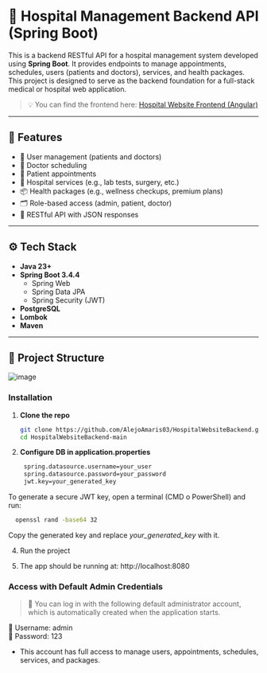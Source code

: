 # 🏥 Hospital Management Backend API (Spring Boot)

This is a backend RESTful API for a hospital management system developed using **Spring Boot**. It provides endpoints to manage appointments, schedules, users (patients and doctors), services, and health packages. This project is designed to serve as the backend foundation for a full-stack medical or hospital web application.

> 💡 You can find the frontend here: [Hospital Website Frontend (Angular)](https://github.com/AlejoAmaris03/HospitalWebsiteFronted)

---

## 📌 Features

- 👤 User management (patients and doctors)
- 📅 Doctor scheduling
- 📆 Patient appointments
- 💉 Hospital services (e.g., lab tests, surgery, etc.)
- 📦 Health packages (e.g., wellness checkups, premium plans)
- 🗂️ Role-based access (admin, patient, doctor)
- 📄 RESTful API with JSON responses

---

## ⚙️ Tech Stack

- **Java 23+**
- **Spring Boot 3.4.4**
  - Spring Web
  - Spring Data JPA
  - Spring Security (JWT)
- **PostgreSQL**
- **Lombok**
- **Maven**

---

## 📁 Project Structure
![image](https://github.com/user-attachments/assets/6d7fb10f-0296-4e8d-a39e-6d1eba7c5f7b)

### Installation

1. **Clone the repo**
   ```bash
   git clone https://github.com/AlejoAmaris03/HospitalWebsiteBackend.git
   cd HospitalWebsiteBackend-main

2. **Configure DB in application.properties**
   ```bash
    spring.datasource.username=your_user
    spring.datasource.password=your_password
    jwt.key=your_generated_key
  To generate a secure JWT key, open a terminal (CMD o PowerShell) and run:
  ```bash
    openssl rand -base64 32
  ```
  Copy the generated key and replace *your_generated_key* with it.

4. Run the project

5. The app should be running at: http://localhost:8080

### Access with Default Admin Credentials
  > 📝 You can log in with the following default administrator account, which is automatically created when the application starts.

👤 Username:    admin  
🔑 Password: 123
 
- This account has full access to manage users, appointments, schedules, services, and packages.
